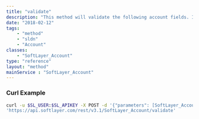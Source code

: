 ```yaml
---
title: "validate"
description: "This method will validate the following account fields. Included are the allowed characters for each field.<br> <strong>Company Name (required):</strong> alphabet, numbers, space, period, dash, octothorpe, forward slash, comma, colon, at sign, ampersand, underscore, apostrophe, parenthesis, exclamation point. Maximum length: 100 characters. (Note: may not contain an email address)<br> <strong>First Name (required):</strong> alphabet, space, period, dash, comma, apostrophe. Maximum length: 30 characters.<br> <strong>Last Name (required):</strong> alphabet, space, period, dash, comma, apostrophe. Maximum length: 30 characters.<br> <strong>Email (required):</strong> Validates e-mail addresses against the syntax in RFC 822.<br> <strong>Address 1 (required):</strong> alphabet, numbers, space, period, dash, octothorpe, forward slash, comma, colon, at sign, ampersand, underscore, apostrophe, parentheses. Maximum length: 100 characters. (Note: may not contain an email address)<br> <strong>Address 2:</strong> alphabet, numbers, space, period, dash, octothorpe, forward slash, comma, colon, at sign, ampersand, underscore, apostrophe, parentheses. Maximum length: 100 characters. (Note: may not contain an email address)<br> <strong>City (required):</strong> alphabet, numbers, space, period, dash, apostrophe, forward slash, comma, parenthesis. Maximum length: 100 characters.<br> <strong>State (required if country is US, Brazil, Canada or India):</strong> Must be valid Alpha-2 ISO 3166-1 state code for that country.<br> <strong>Postal Code (required if country is US or Canada):</strong> Accepted characters are alphabet, numbers, dash, space. Maximum length: 50 characters.<br> <strong>Country (required):</strong> alphabet, numbers. Must be valid Alpha-2 ISO 3166-1 country code.<br> <strong>Office Phone (required):</strong> alphabet, numbers, space, period, dash, parenthesis, plus sign. Maximum length: 100 characters.<br> <strong>Alternate Phone:</strong> alphabet, numbers, space, period, dash, parenthesis, plus sign. Maximum length: 100 characters.<br> <strong>Fax Phone:</strong> alphabet, numbers, space, period, dash, parenthesis, plus sign. Maximum length: 20 characters.<br> "
date: "2018-02-12"
tags:
    - "method"
    - "sldn"
    - "Account"
classes:
    - "SoftLayer_Account"
type: "reference"
layout: "method"
mainService : "SoftLayer_Account"
---
```


### Curl Example
```bash
curl -u $SL_USER:$SL_APIKEY -X POST -d '{"parameters": [SoftLayer_Account]}' \
'https://api.softlayer.com/rest/v3.1/SoftLayer_Account/validate'
```
